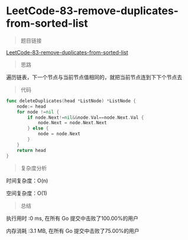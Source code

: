 # LeetCode-83-remove-duplicates-from-sorted-list

>题目链接

[LeetCode-83-remove-duplicates-from-sorted-list](https://leetcode-cn.com/problems/remove-duplicates-from-sorted-list/)

>思路

遍历链表，下一个节点与当前节点值相同的，就把当前节点连到下下个节点去


>代码

```go
func deleteDuplicates(head *ListNode) *ListNode {
	node:= head
	for node !=nil {
		if node.Next!=nil&&node.Val==node.Next.Val {
			node.Next = node.Next.Next
		} else {
			node = node.Next
		}
	}
	return head
}

```

>复杂度分析

时间复杂度：O(n)

空间复杂度：O(1)

>总结


执行用时 :0 ms, 在所有 Go 提交中击败了100.00%的用户

内存消耗 :3.1 MB, 在所有 Go 提交中击败了75.00%的用户

